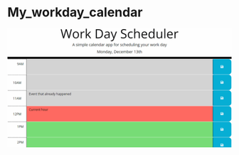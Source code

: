 # My_workday_calendar




![(image.png)](https://github.com/Igimbayeva/My_workday_calendar/blob/main/Assets/05-third-party-apis-homework-demo.gif)